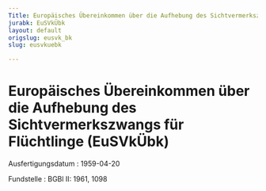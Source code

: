 ```yaml
---
Title: Europäisches Übereinkommen über die Aufhebung des Sichtvermerkszwangs für Flüchtlinge
jurabk: EuSVkÜbk
layout: default
origslug: eusvk_bk
slug: eusvkuebk

---
```


# Europäisches Übereinkommen über die Aufhebung des Sichtvermerkszwangs für Flüchtlinge (EuSVkÜbk)

Ausfertigungsdatum
:   1959-04-20

Fundstelle
:   BGBl II: 1961, 1098

